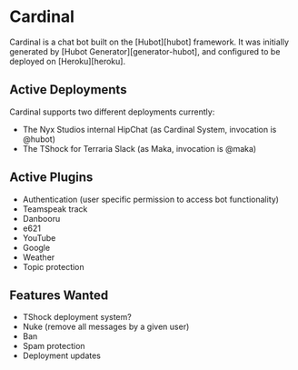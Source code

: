 # Cardinal

Cardinal is a chat bot built on the [Hubot][hubot] framework. It was initially generated by [Hubot Generator][generator-hubot], and configured to be deployed on [Heroku][heroku].

## Active Deployments

Cardinal supports two different deployments currently:

* The Nyx Studios internal HipChat (as Cardinal System, invocation is @hubot)
* The TShock for Terraria Slack (as Maka, invocation is @maka)

## Active Plugins

* Authentication (user specific permission to access bot functionality)
* Teamspeak track
* Danbooru
* e621
* YouTube
* Google
* Weather
* Topic protection

## Features Wanted

* TShock deployment system?
* Nuke (remove all messages by a given user)
* Ban
* Spam protection
* Deployment updates